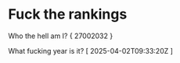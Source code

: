 # Fuck the rankings

Who the hell am I?
{ 27002032 }

What fucking year is it?
[ 2025-04-02T09:33:20Z ]
